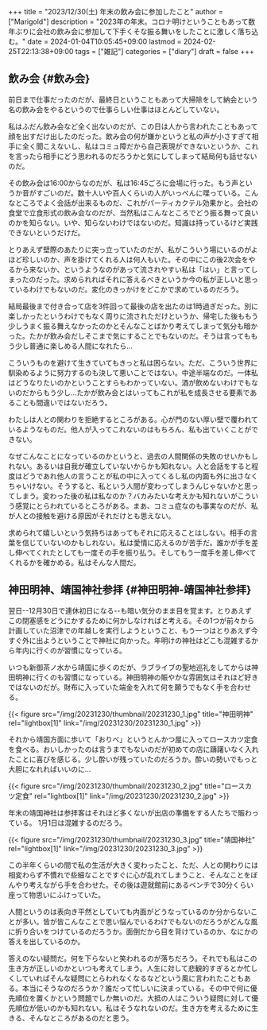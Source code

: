 +++
title = "2023/12/30(土) 年末の飲み会に参加したこと"
author = ["Marigold"]
description = "2023年の年末。コロナ明けということもあって数年ぶりに会社の飲み会に参加して下手くそな振る舞いをしたことに激しく落ち込む。"
date = 2024-01-04T10:05:45+09:00
lastmod = 2024-02-25T22:13:38+09:00
tags = ["雑記"]
categories = ["diary"]
draft = false
+++

## 飲み会 {#飲み会}

前日まで仕事だったのだが、最終日ということもあって大掃除をして納会という名の飲み会をやるというので仕事らしい仕事はほとんどしていない。

私はふだん飲み会など全く出ないのだが、この日は人から言われたこともあって顔を出すだけ出したのだった。飲み会の何が嫌かというと私の声が小さすぎて相手に全く聞こえないし、私はコミュ障だから自己表現ができないというか、これを言ったら相手にどう思われるのだろうかと気にしてしまって結局何も話せないのだ。

その飲み会は16:00からなのだが、私は16:45ごろに会場に行った。もう声というか音がすごいのだ。数十人いや百人くらいの人がいっぺんに喋っている。こんなところでよく会話が出来るものだ、これがパーティカクテル効果かと。会社の食堂で立食形式の飲み会なのだが、当然私はこんなところでどう振る舞って良いのかを知らない。いや、知らないわけではないのだ。知識は持っているけど実践できないというだけだ。

とりあえず壁際のあたりに突っ立っていたのだが、私がこういう場にいるのがよほど珍しいのか、声を掛けてくれる人は何人もいた。その中にこの後2次会をやるから来ないか、というようなのがあって流されやすい私は「はい」と言ってしまったのだった。求められればそれに答えるべきというか今の私が正しいと思っているわけでもないのだ。変化のきっかけをどこかで求めているのだろう。

結局最後まで付き合って店を3件回って最後の店を出たのは1時過ぎだった。別に楽しかったというわけでもなく周りに流されただけというか、帰宅した後ももう少しうまく振る舞えなかったのかとそんなことばかり考えてしまって気分も暗かった。たかが飲み会だしそこまで気にすることでもないのだ。そうは言ってももう少し普通に楽しめる人間になれたら...

こういうものを避けて生きていてもきっと私は困らない。ただ、こういう世界に馴染めるように努力するのも決して悪いことではない。中途半端なのだ。一体私はどうなりたいのかということすらもわかっていない。酒が飲めないわけでもないのだからもう少し...たかが飲み会とはいってもこれが私を成長させる要素であることも間違いではないだろう。

わたしは人との関わりを拒絶するところがある。心が門のない厚い壁で覆われているようなものだ。他人が入ってこれないのはもちろん、私も出ていくことができない。

なぜこんなことになっているのかというと、過去の人間関係の失敗のせいかもしれない。あるいは自我が確立していないからかも知れない。人と会話をすると程度はどうであれ他人の言うことが私の中に入ってくるし私の内面も外に出さなくちゃいけない。そうすると、私という人間が変わってしまうんじゃないかと思ってしまう。変わった後の私は私なのか？バカみたいな考えかも知れないがこういう感覚にとらわれているところがある。まあ、コミュ症なのも事実なのだが、私が人との接触を避ける原因がそれだけとも思えない。

求められて嬉しいという気持ちはあってもそれに応えることはしない。相手の言葉を信じていないのかもしれない。私は愛情に応えるのが苦手だ。誰かが手を差し伸べてくれたとしても一度その手を振り払う。そしてもう一度手を差し伸べてくれるかを確かめる。私はそんな人間だ。


## 神田明神、靖国神社参拝 {#神田明神-靖国神社参拝}

翌日--12月30日で連休初日になる--も暗い気分のまま目を覚ます。とりあえずこの閉塞感をどうにかするために何かしなければと考える。その1つが前々から計画していた沼津での年越しを実行しようということ、もう一つはとりあえず今すぐ外に出ようということで神社に向かった。年明けの神社はどこも混雑するから年内に行くのが習慣になっている。

いつも新御茶ノ水から靖国に歩くのだが、ラブライブの聖地巡礼をしてからは神田明神に行くのも習慣になっている。神田明神の賑やかな雰囲気はそれほど好きではないのだが。財布に入っていた端金を入れて何を願うでもなく手を合わせる。

{{< figure src="/img/20231230/thumbnail/20231230_1.jpg" title="神田明神" rel="lightbox[1]" link="/img/20231230/20231230_1.jpg" >}}

それから靖国方面に歩いて「おりべ」というとんかつ屋に入ってロースカツ定食を食べる。おいしかったのは言うまでもないのだが初めての店に躊躇いなく入れたことに喜びを感じる。少し酔いが残っていたのだろうか。酔いの勢いでもっと大胆になれればいいのに...

{{< figure src="/img/20231230/thumbnail/20231230_2.jpg" title="ロースカツ定食" rel="lightbox[1]" link="/img/20231230/20231230_2.jpg" >}}

年末の靖国神社は参拝客はそれほど多くないが出店の準備をする人たちで賑わっている。
1月1日は混雑するのだろう。

{{< figure src="/img/20231230/thumbnail/20231230_3.jpg" title="靖国神社" rel="lightbox[1]" link="/img/20231230/20231230_3.jpg" >}}

この半年くらいの間で私の生活が大きく変わったこと、ただ、人との関わりには相変わらず不慣れで些細なことですぐに心が乱れてしまうこと、そんなことをぼんやり考えながら手を合わせた。その後は遊就館前にあるベンチで30分くらい座って物思いにふけっていた。

人間というのは表向き平然としていても内面がどうなっているのか分からないことが多い。皆が皆こんなことで思い悩んでいるわけでもないのだろうがどんな風に折り合いをつけているのだろうか。面倒だから目を背けているのか、なにかの答えを出しているのか。

答えのない疑問だ。何を下らないと笑われるのが落ちだろう。それでも私はこの生き方が正しいのかといつも考えてしまう。人生に対して悲観的すぎるとか忙しくしていればそんな疑問にとらわれなくなるなどという風に言われたこともある。本当にそうなのだろうか？誰だって忙しいに決まっている。その中で何に優先順位を置くかという問題でしか無いのだ。大抵の人はこういう疑問に対して優先順位が低いのかも知れない。私はそうなれないのだ。生き方を考えるために生きる、そんなところがあるのだと思う。
